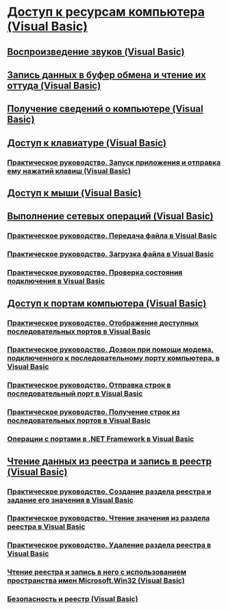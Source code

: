 # [Доступ к ресурсам компьютера (Visual Basic)](index.md)
## [Воспроизведение звуков (Visual Basic)](playing-sounds.md)
## [Запись данных в буфер обмена и чтение их оттуда (Visual Basic)](storing-data-to-and-reading-from-the-clipboard.md)
## [Получение сведений о компьютере (Visual Basic)](getting-information-about-the-computer.md)
## [Доступ к клавиатуре (Visual Basic)](accessing-the-keyboard.md)
### [Практическое руководство. Запуск приложения и отправка ему нажатий клавиш (Visual Basic)](how-to-start-an-application-and-send-it-keystrokes.md)
## [Доступ к мыши (Visual Basic)](accessing-the-mouse.md)
## [Выполнение сетевых операций (Visual Basic)](performing-network-operations.md)
### [Практическое руководство. Передача файла в Visual Basic](how-to-upload-a-file.md)
### [Практическое руководство. Загрузка файла в Visual Basic](how-to-download-a-file.md)
### [Практическое руководство. Проверка состояния подключения в Visual Basic](how-to-check-connection-status.md)
## [Доступ к портам компьютера (Visual Basic)](accessing-the-computer-s-ports.md)
### [Практическое руководство. Отображение доступных последовательных портов в Visual Basic](how-to-show-available-serial-ports.md)
### [Практическое руководство. Дозвон при помощи модема, подключенного к последовательному порту компьютера, в Visual Basic](how-to-dial-modems-attached-to-serial-ports.md)
### [Практическое руководство. Отправка строк в последовательный порт в Visual Basic](how-to-send-strings-to-serial-ports.md)
### [Практическое руководство. Получение строк из последовательных портов в Visual Basic](how-to-receive-strings-from-serial-ports.md)
### [Операции с портами в .NET Framework в Visual Basic](port-operations-in-the-net-framework.md)
## [Чтение данных из реестра и запись в реестр (Visual Basic)](reading-from-and-writing-to-the-registry.md)
### [Практическое руководство. Создание раздела реестра и задание его значения в Visual Basic](how-to-create-a-registry-key-and-set-its-value.md)
### [Практическое руководство. Чтение значения из раздела реестра в Visual Basic](how-to-read-a-value-from-a-registry-key.md)
### [Практическое руководство. Удаление раздела реестра в Visual Basic](how-to-delete-a-registry-key.md)
### [Чтение реестра и запись в него с использованием пространства имен Microsoft.Win32 (Visual Basic)](reading-from-and-writing-to-the-registry-using-the-microsoft-win32-namespace.md)
### [Безопасность и реестр (Visual Basic)](security-and-the-registry.md)
